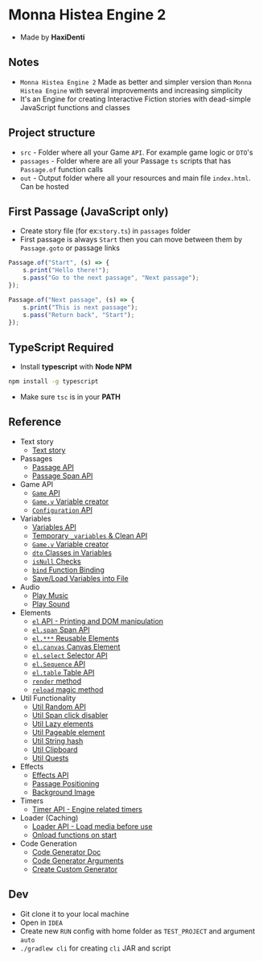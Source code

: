 # Monna Histea Engine 2
* Made by __HaxiDenti__

## Notes
* `Monna Histea Engine 2` Made as better and simpler version than `Monna Histea Engine` with several improvements and increasing simplicity
* It's an Engine for creating Interactive Fiction stories with dead-simple JavaScript functions and classes

## Project structure
* `src` - Folder where all your Game `API`. For example game logic or `DTO`'s
* `passages` - Folder where are all your Passage `ts` scripts that has `Passage.of` function calls
* `out` - Output folder where all your resources and main file `index.html`. Can be hosted

## First Passage (JavaScript only)
* Create story file (for ex:`story.ts`) in `passages` folder
* First passage is always `Start` then you can move between them by `Passage.goto` or passage links
```ts
Passage.of("Start", (s) => {
    s.print("Hello there!");
    s.pass("Go to the next passage", "Next passage");
});

Passage.of("Next passage", (s) => {
    s.print("This is next passage");
    s.pass("Return back", "Start");
});
```

## TypeScript Required
* Install __typescript__ with __Node NPM__
```bash
npm install -g typescript
```
* Make sure `tsc` is in your __PATH__

## Reference

* Text story
	* [Text story](doc/TextStory.md)
* Passages
    * [Passage API](doc/Passage.md)
    * [Passage Span API](doc/PassageSpan.md)
* Game API
    * [`Game` API](doc/GameAPI.md)
    * [`Game.v` Variable creator](doc/Game_v.md)
	* [`Configuration` API](doc/Config.md)
* Variables
    * [Variables API](doc/Variables.md)
    * [Temporary `_variables` & Clean API](doc/VariablesClean.md)
    * [`Game.v` Variable creator](doc/Game_v.md)
    * [`dto` Classes in Variables](doc/StoreClassesInVar.md)
    * [`isNull` Checks](doc/IsNull.md)
    * [`bind` Function Binding](doc/bind.md)
    * [Save/Load Variables into File](doc/SaveLoad.md)
* Audio
    * [Play Music](doc/Music.md)
    * [Play Sound](doc/Sound.md)
* Elements
    * [`el` API - Printing and DOM manipulation](doc/el.md)
    * [`el.span` Span API](doc/el_span.md)
    * [`el.***` Reusable Elements](doc/el_reusable_elements.md)
    * [`el.canvas` Canvas Element](doc/el_canvas.md)
    * [`el.select` Selector API](doc/el_select.md)
    * [`el.Sequence` API](doc/el_seq.md)
	* [`el.table` Table API](doc/Table.md)
    * [`render` method](doc/class_render.md)
	* [`reload` magic method](doc/class_reload.md)
* Util Functionality
    * [Util Random API](doc/Util_random.md)
    * [Util Span click disabler](doc/Util_declick.md)
    * [Util Lazy elements](doc/Util_Lazy.md)
    * [Util Pageable element](doc/Util_Pageable.md)
	* [Util String hash](doc/Util_hash.md)
	* [Util Clipboard](doc/Util_clipboard.md)
	* [Util Quests](doc/Quest.md)
* Effects
    * [Effects API](doc/Effects.md)
    * [Passage Positioning](doc/Positioning.md)
    * [Background Image](doc/Background.md)
* Timers
    * [Timer API - Engine related timers](doc/Timer.md)
* Loader (Caching)
    * [Loader API - Load media before use](doc/Loader.md)
	* [Onload functions on start](doc/Onloads.md)
* Code Generation
	* [Code Generator Doc](doc/CodeGen_WhatIs.md)
	* [Code Generator Arguments](doc/CodeGen_Args.md)
	* [Create Custom Generator](doc/CodeGen_CustomGen.md)

## Dev
* Git clone it to your local machine
* Open in `IDEA`
* Create new `RUN` config with home folder as `TEST_PROJECT` and argument `auto`
* `./gradlew cli` for creating `cli` JAR and script
